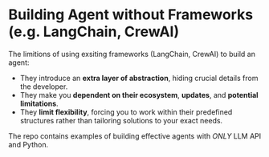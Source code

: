 # Building Agent without Frameworks (e.g. LangChain, CrewAI)


The limitions of using exsiting frameworks (LangChain, CrewAI) to build an agent:

* They introduce an **extra layer of abstraction**, hiding crucial details from the developer.
* They make you **dependent on their ecosystem**, **updates**, and **potential limitations**.
* They **limit flexibility**, forcing you to work within their predefined structures rather than tailoring solutions to your exact needs.

The repo contains examples of building effective agents with *ONLY* LLM API and Python.
